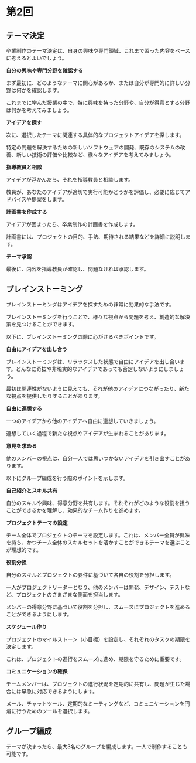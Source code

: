 # 第2回

## テーマ決定

卒業制作のテーマ決定は、自身の興味や専門領域、これまで習った内容をベースに考えるとよいでしょう。

**自分の興味や専門分野を確認する**

まず最初に、どのようなテーマに関心があるか、または自分が専門的に詳しい分野は何かを確認します。

これまでに学んだ授業の中で、特に興味を持った分野や、自分が得意とする分野は何かを考えてみましょう。

**アイデアを探す**

次に、選択したテーマに関連する具体的なプロジェクトアイデアを探します。

特定の問題を解決するための新しいソフトウェアの開発、既存のシステムの改善、新しい技術の評価や比較など、様々なアイデアを考えてみましょう。

**指導教員と相談**

アイデアが浮かんだら、それを指導教員と相談します。

教員が、あなたのアイデアが適切で実行可能かどうかを評価し、必要に応じてアドバイスや提案をします。

**計画書を作成する**

アイデアが固まったら、卒業制作の計画書を作成します。

計画書には、プロジェクトの目的、手法、期待される結果などを詳細に説明します。

**テーマ承認**

最後に、内容を指導教員が確認し、問題なければ承認します。

## ブレインストーミング

ブレインストーミングはアイデアを探すための非常に効果的な手法です。

ブレインストーミングを行うことで、様々な視点から問題を考え、創造的な解決策を見つけることができます。

以下に、ブレインストーミングの際に心がけるべきポイントです。

**自由にアイデアを出し合う**

 ブレインストーミングは、リラックスした状態で自由にアイデアを出し合います。どんなに奇抜や非現実的なアイデアであっても否定しないようにしましょう。

最初は関連性がないように見えても、それが他のアイデアにつながったり、新たな視点を提供したりすることがあります。

**自由に連想する**

一つのアイデアから他のアイデアへ自由に連想していきましょう。

連想していく過程で新たな視点やアイデアが生まれることがあります。

**意見を求める**

他のメンバーの視点は、自分一人では思いつかないアイデアを引き出すことがあります。

以下にグループ編成を行う際のポイントを示します。

**自己紹介とスキル共有**

自分のスキルや興味、得意分野を共有します。それぞれがどのような役割を担うことができるかを理解し、効果的なチーム作りを進めます。

**プロジェクトテーマの設定**

チーム全体でプロジェクトのテーマを設定します。これは、メンバー全員が興味を持ち、かつチーム全体のスキルセットを活かすことができるテーマを選ぶことが理想的です。

**役割分担**

自分のスキルとプロジェクトの要件に基づいて各自の役割を分担します。

一人がプロジェクトリーダーとなり、他のメンバーは開発、デザイン、テストなど、プロジェクトのさまざまな側面を担当します。

メンバーの得意分野に基づいて役割を分担し、スムーズにプロジェクトを進めることができるようにします。

**スケジュール作り**

プロジェクトのマイルストーン（小目標）を設定し、それぞれのタスクの期限を決定します。

これは、プロジェクトの進行をスムーズに進め、期限を守るために重要です。

**コミュニケーションの確保**

チームメンバーは、プロジェクトの進行状況を定期的に共有し、問題が生じた場合には早急に対応できるようにします。

メール、チャットツール、定期的なミーティングなど、コミュニケーションを円滑に行うためのツールを選択します。

## グループ編成

テーマが決まったら、最大3名のグループを編成します。一人で制作することも可能です。